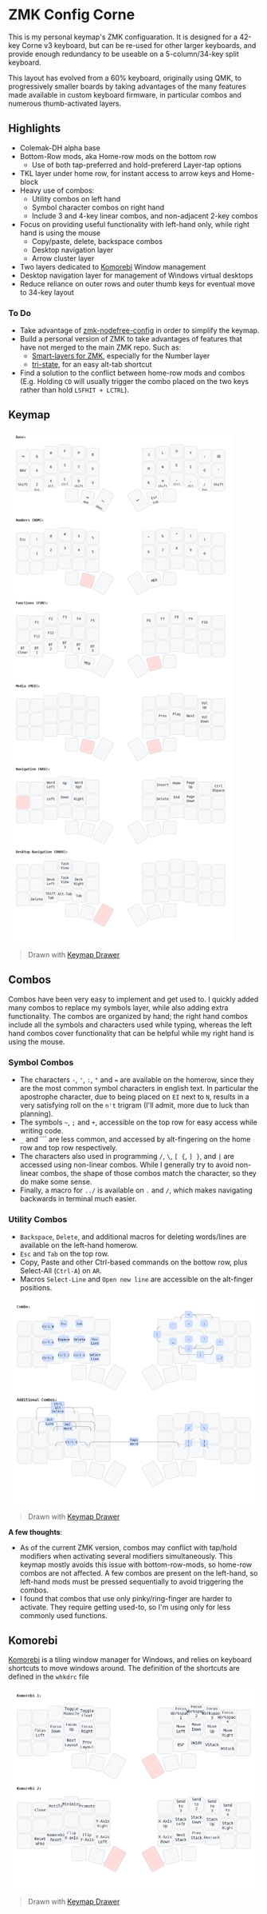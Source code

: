 # ZMK Config Corne

This is my personal keymap's ZMK configuaration. It is designed for a 42-key Corne v3 keyboard, but can be re-used for other larger keyboards, and provide enough redundancy to be useable on a 5-column/34-key split keyboard.

This layout has evolved from a 60% keyboard, originally using QMK, to progressively smaller boards by taking advantages of the many features made available in custom keyboard firmware, in particular combos and numerous thumb-activated layers.

## Highlights

- Colemak-DH alpha base
- Bottom-Row mods, aka Home-row mods on the bottom row
  - Use of both tap-preferred and hold-prefererd Layer-tap options
- TKL layer under home row, for instant access to arrow keys and Home-block
- Heavy use of combos:
  - Utility combos on left hand
  - Symbol character combos on right hand
  - Include 3 and 4-key linear combos, and non-adjacent 2-key combos
- Focus on providing useful functionality with left-hand only, while right hand is using the mouse
  - Copy/paste, delete, backspace combos
  - Desktop navigation layer
  - Arrow cluster layer
- Two layers dedicated to [Komorebi](https://github.com/LGUG2Z/komorebi) Window management
- Desktop navigation layer for management of Windows virtual desktops
- Reduce reliance on outer rows and outer thumb keys for eventual move to 34-key layout

### To Do
- Take advantage of [zmk-nodefree-config](https://github.com/urob/zmk-nodefree-config) in order to simplify the keymap.
- Build a personal version of ZMK to take advantages of features that have not merged to the main ZMK repo. Such as:
  - [Smart-layers for ZMK](https://github.com/zmkfirmware/zmk/pull/1451), especially for the Number layer
  - [tri-state](https://github.com/zmkfirmware/zmk/pull/1366), for an easy alt-tab shortcut
- Find a solution to the conflict between home-row mods and combos (E.g. Holding `CD` will usually trigger the combo placed on the two keys rather than hold `LSFHIT + LCTRL`).

## Keymap

<img src="img/corne_keymap.png">

> Drawn with [Keymap Drawer](https://github.com/caksoylar/keymap-drawer)

## Combos

Combos have been very easy to implement and get used to. I quickly added many combos to replace my symbols layer, while also adding extra functionality. The combos are organized by hand; the right hand combos include all the symbols and characters used while typing, whereas the left hand combos cover functionality that can be helpful while my right hand is using the mouse.

### Symbol Combos

* The characters `-`, `'`, `:`, `"` and `=` are available on the homerow, since they are the most common symbol characters in english text. In particular the apostrophe character, due to being placed on `EI` next to `N`, results in a very satisfying roll on the `n't` trigram (I'll admit, more due to luck than planning).
* The symbols `~`, `;` and `+`, accessible on the top row for easy access while writing code.
* `_` and `\`` are less common, and accessed by alt-fingering on the home row and top row respectively.
* The characters also used in programming `/`, `\`, `[ {`, `] }`, and `|` are accessed using non-linear combos. While I generally try to avoid non-linear combos, the shape of those combos match the character, so they do make some sense.
* Finally, a macro for `../` is available on `.` and `/`, which makes navigating backwards in terminal much easier.

### Utility Combos

* `Backspace`, `Delete`, and additional macros for deleting words/lines are available on the left-hand homerow.
* `Esc` and `Tab` on the top row. 
* Copy, Paste and other Ctrl-based commands on the bottow row, plus Select-All (`Ctrl-A`) on `AR`.
* Macros `Select-Line` and `Open new line` are accessible on the alt-finger positions.

<img src="img/corne_combos_map.png">

> Drawn with [Keymap Drawer](https://github.com/caksoylar/keymap-drawer)

**A few thoughts**:

* As of the current ZMK version, combos may conflict with tap/hold modifiers when activating several modifiers simultaneously. This keymap mostly avoids this issue with bottom-row-mods, so home-row combos are not affected. A few combos are present on the left-hand, so left-hand mods must be pressed sequentially to avoid triggering the combos.
* I found that combos that use only pinky/ring-finger are harder to activate. They require getting used-to, so I'm using only for less commonly used functions.

## Komorebi

[Komorebi](https://github.com/LGUG2Z/komorebi) is a tiling window manager for Windows, and relies on keyboard shortcuts to move windows around. The definition of the shortcuts are defined in the ```whkdrc``` file

<img src="img/corne_komorebi_keymap.png">

> Drawn with [Keymap Drawer](https://github.com/caksoylar/keymap-drawer)
